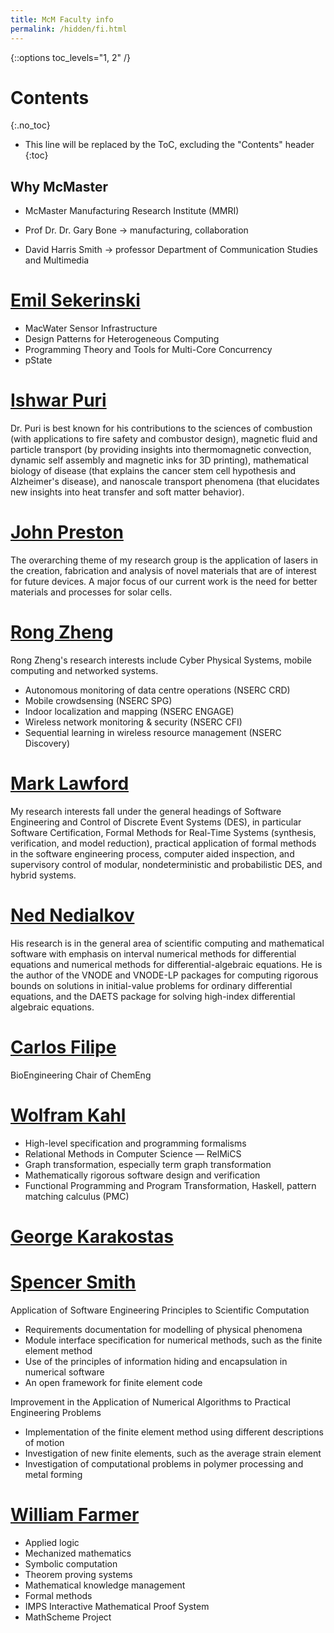 ```yaml
---
title: McM Faculty info
permalink: /hidden/fi.html
---
```


{::options toc_levels="1, 2" /}

# Contents
{:.no_toc}

* This line will be replaced by the ToC, excluding the "Contents" header
{:toc}

## Why McMaster

 * McMaster Manufacturing Research Institute (MMRI)

 * Prof Dr. Dr. Gary Bone → manufacturing, collaboration
 * David Harris Smith → professor Department of Communication Studies and Multimedia

# [Emil Sekerinski](http://www.cas.mcmaster.ca/~emil/Research.html)

 * MacWater Sensor Infrastructure
 * Design Patterns for Heterogeneous Computing
 * Programming Theory and Tools for Multi-Core Concurrency
 * pState

# [Ishwar Puri](http://www.ikpuri.com/index.html)

Dr. Puri is best known for his contributions to the sciences of combustion (with applications to fire safety and combustor design), magnetic fluid and particle transport (by providing insights into thermomagnetic convection, dynamic self assembly and magnetic inks for 3D printing), mathematical biology of disease (that explains the cancer stem cell hypothesis and Alzheimer's disease), and nanoscale transport phenomena (that elucidates new insights into heat transfer and soft matter behavior).

# [John Preston](https://www.eng.mcmaster.ca/people/faculty/john-preston)

The overarching theme of my research group is the application of lasers in the creation, fabrication and analysis of novel materials that are of interest for future devices. A major focus of our current work is the need for better materials and processes for solar cells.

# [Rong Zheng](http://www.cas.mcmaster.ca/~rzheng/)

Rong Zheng's research interests include Cyber Physical Systems, mobile computing and networked systems.

 * Autonomous monitoring of data centre operations (NSERC CRD)
 * Mobile crowdsensing (NSERC SPG)
 * Indoor localization and mapping (NSERC ENGAGE)
 * Wireless network monitoring & security (NSERC CFI)
 * Sequential learning in wireless resource management (NSERC Discovery)

# [Mark Lawford](https://www.cas.mcmaster.ca/~lawford/)

My research interests fall under the general headings of Software Engineering and Control of Discrete Event Systems (DES), in particular Software Certification, Formal Methods for Real-Time Systems (synthesis, verification, and model reduction), practical application of formal methods in the software engineering process, computer aided inspection, and supervisory control of modular, nondeterministic and probabilistic DES, and hybrid systems.

# [Ned Nedialkov](http://www.cas.mcmaster.ca/~nedialk/)

His research is in the general area of scientific computing and mathematical software with emphasis on interval numerical methods for differential equations and numerical methods for differential-algebraic equations. He is the author of the VNODE and VNODE-LP packages for computing rigorous bounds on solutions in initial-value problems for ordinary differential equations, and the DAETS package for solving high-index differential algebraic equations.

# [Carlos Filipe](https://www.eng.mcmaster.ca/chemeng/people/faculty/carlos-filipe)

BioEngineering Chair of ChemEng

# [Wolfram Kahl](http://www.cas.mcmaster.ca/~kahl/)

 * High-level specification and programming formalisms
 * Relational Methods in Computer Science — RelMiCS
 * Graph transformation, especially term graph transformation
 * Mathematically rigorous software design and verification
 * Functional Programming and Program Transformation, Haskell, pattern matching calculus (PMC)

# [George Karakostas](http://www.cas.mcmaster.ca/~gk/)

# [Spencer Smith](http://www.cas.mcmaster.ca/~smiths/)

Application of Software Engineering Principles to Scientific Computation

- Requirements documentation for modelling of physical phenomena
- Module interface specification for numerical methods, such as the finite element method
- Use of the principles of information hiding and encapsulation in numerical software
- An open framework for finite element code

Improvement in the Application of Numerical Algorithms to Practical Engineering Problems

- Implementation of the finite element method using different descriptions of motion
- Investigation of new finite elements, such as the average strain element
- Investigation of computational problems in polymer processing and metal forming

# [William Farmer](http://imps.mcmaster.ca/wmfarmer/)

 * Applied logic
 * Mechanized mathematics
 * Symbolic computation
 * Theorem proving systems
 * Mathematical knowledge management
 * Formal methods
 * IMPS Interactive Mathematical Proof System
 * MathScheme Project
